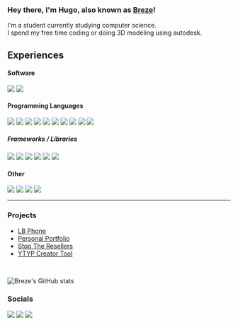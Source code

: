### Hey there, I'm Hugo, also known as [Breze][website]!

I'm a student currently studying computer science.
<br/>
I spend my free time coding or doing 3D modeling using autodesk.
<br/>
## Experiences

#### Software

![](https://img.shields.io/badge/autodesk-0696D7?style=for-the-badge&logo=autodesk&logoColor=white)
![](https://img.shields.io/badge/figma-F24E1E?style=for-the-badge&logo=figma&logoColor=white)

#### Programming Languages
![](https://img.shields.io/badge/python-3776AB?style=for-the-badge&logo=python&logoColor=white)
![](https://img.shields.io/badge/JavaScript-222222?style=for-the-badge&logo=JavaScript&logoColor=yellow)
![](https://img.shields.io/badge/TypeScript-007ACC?style=for-the-badge&logo=typescript&logoColor=white)
![](https://img.shields.io/badge/React-222222?style=for-the-badge&logo=React&logoColor=white)
![](https://img.shields.io/badge/jquery-0769AD?style=for-the-badge&logo=jquery&logoColor=white)
![](https://img.shields.io/badge/Lua-2C2D72?style=for-the-badge&logo=Lua&logoColor=white)
![](https://img.shields.io/badge/php-777BB4?style=for-the-badge&logo=PhP&logoColor=white)
![](https://img.shields.io/badge/HTML5-E34F26?style=for-the-badge&logo=html5&logoColor=white)
![](https://img.shields.io/badge/css3-1572B6?style=for-the-badge&logo=css3&logoColor=white)
![](https://img.shields.io/badge/json-000000?style=for-the-badge&logo=json&logoColor=white)

##### Frameworks / Libraries
![](https://img.shields.io/badge/bootstrap-%23563D7C.svg?style=for-the-badge&logo=bootstrap&logoColor=white)
![](https://img.shields.io/badge/web3.js-F16822?style=for-the-badge&logo=web3.js&logoColor=white)
![](https://img.shields.io/badge/electron-47848F?style=for-the-badge&logo=electron&logoColor=white)
![](https://img.shields.io/badge/express.js-%23404d59.svg?style=for-the-badge&logo=express&logoColor=%2361DAFB)
![](https://img.shields.io/badge/Next-black?style=for-the-badge&logo=next.js&logoColor=white)
![](https://img.shields.io/badge/Sass-CC6699?style=for-the-badge&logo=sass&logoColor=white)

#### Other
![](https://img.shields.io/badge/node.js-339933?style=for-the-badge&logo=node.js&logoColor=white)
![](https://img.shields.io/badge/git-F05032?style=for-the-badge&logo=git&logoColor=white)
![](https://img.shields.io/badge/npm-CB3837?style=for-the-badge&logo=npm&logoColor=white)
![](https://img.shields.io/badge/mysql-%2300f.svg?style=for-the-badge&logo=mysql&logoColor=white)

---

### Projects

- [LB Phone](https://lbphone.com)
- [Personal Portfolio](https://breze.dev)
- [Stop The Resellers](https://stoptheresellers.com)
- [YTYP Creator Tool](https://github.com/brezedc/YTYP-Creator)

<br />

![Breze's GitHub stats](https://github-readme-stats.vercel.app/api?username=brezedc&theme=dark&show_icons=true&layout=compact&hide_border=true)



### Socials

[<img src="https://img.shields.io/badge/Discord-7289da?style=for-the-badge&logo=Discord&logoColor=white"/>][discord]
[<img src="https://img.shields.io/badge/YouTube-FF0000?style=for-the-badge&logo=YouTube&logoColor=white"/>][youtube]
[<img src="https://img.shields.io/badge/Twitch-6441a5?style=for-the-badge&logo=Twitch&logoColor=white"/>][twitch]

[website]: https://breze.dev
[twitch]: https://twitch.tv/breze
[youtube]: https://www.youtube.com/c/Brezedc
[discord]: https://discord.gg/breze
